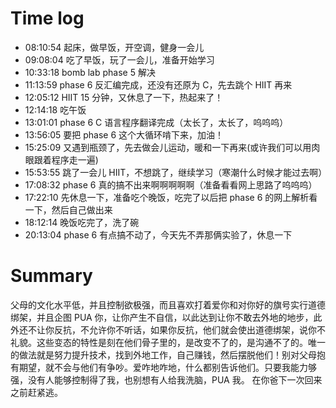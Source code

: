 # Time log

- 08:10:54 起床，做早饭，开空调，健身一会儿
- 09:08:04 吃了早饭，玩了一会儿，准备开始学习
- 10:33:18 bomb lab phase 5 解决
- 11:13:59 phase 6 反汇编完成，还没有还原为 C，先去跳个 HIIT 再来
- 12:05:12 HIIT 15 分钟，又休息了一下，热起来了！
- 12:14:18 吃午饭
- 13:01:01 phase 6 C 语言程序翻译完成（太长了，太长了，呜呜呜）
- 13:56:05 要把 phase 6 这个大循环啃下来，加油！
- 15:25:09 又遇到瓶颈了，先去做会儿运动，暖和一下再来(或许我们可以用肉眼跟着程序走一遍)
- 15:53:55 跳了一会儿 HIIT，不想跳了，继续学习（寒潮什么时候才能过去啊）
- 17:08:32 phase 6 真的搞不出来啊啊啊啊啊（准备看看网上思路了呜呜呜）
- 17:22:10 先休息一下，准备吃个晚饭，吃完了以后把 phase 6 的网上解析看一下，然后自己做出来
- 18:12:14 晚饭吃完了，洗了碗
- 20:13:04 phase 6 有点搞不动了，今天先不弄那俩实验了，休息一下

# Summary

父母的文化水平低，并且控制欲极强，而且喜欢打着爱你和对你好的旗号实行道德绑架，并且企图 PUA 你，让你产生不自信，以此达到让你不敢去外地的地步，此外还不让你反抗，不允许你不听话，如果你反抗，他们就会使出道德绑架，说你不礼貌。这些变态的特性是刻在他们骨子里的，是改变不了的，是沟通不了的。唯一的做法就是努力提升技术，找到外地工作，自己赚钱，然后摆脱他们！别对父母抱有期望，就不会与他们有争吵。爱咋地咋地，什么都别告诉他们。只要我能力够强，没有人能够控制得了我，也别想有人给我洗脑，PUA 我。
在你爸下一次回来之前赶紧逃。
